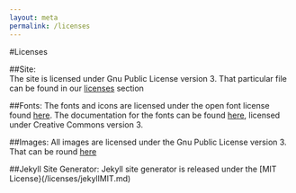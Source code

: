 ```yaml
---
layout: meta
permalink: /licenses
---
```



#Licenses  
  
##Site:  
The site is licensed under Gnu Public License version 3.  That particular file can be found in our [licenses](/licenses/GPLv3.md) section  



##Fonts:
The fonts and icons are licensed under the open font license found [here](/licenses/GPLv3).
The documentation for the fonts can be found [here](/licenses/font-awesomeCCv3.md), licensed under Creative Commons version 3.   

  
##Images:
All images are licensed under the Gnu Public License version 3. That can be round [here](/licenses/GPLv3.md)


##Jekyll Site Generator:
Jekyll site generator is released under the [MIT License}(/licenses/jekyllMIT.md)
